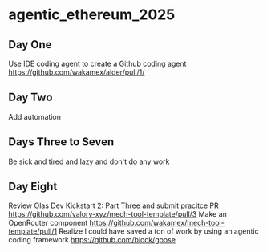# agentic_ethereum_2025

## Day One

Use IDE coding agent to create a Github coding agent https://github.com/wakamex/aider/pull/1/

## Day Two

Add automation

## Days Three to Seven

Be sick and tired and lazy and don't do any work

## Day Eight

Review Olas Dev Kickstart 2: Part Three and submit pracitce PR https://github.com/valory-xyz/mech-tool-template/pull/3
Make an OpenRouter component https://github.com/wakamex/mech-tool-template/pull/1
Realize I could have saved a ton of work by using an agentic coding framework https://github.com/block/goose
